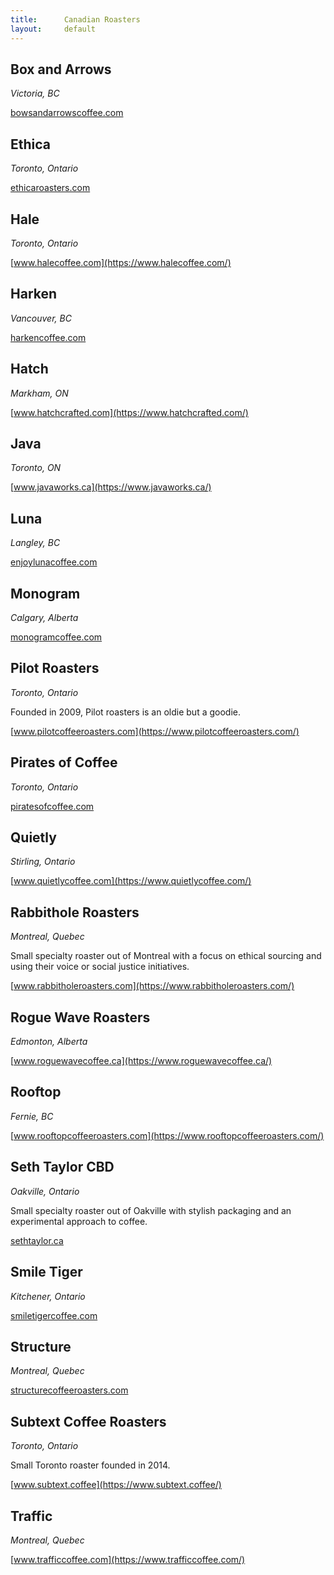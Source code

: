 ```yaml
---
title:      Canadian Roasters
layout:     default
---
```


## Box and Arrows

<address>Victoria, BC</address>

[bowsandarrowscoffee.com](https://bowsandarrowscoffee.com/)

## Ethica

<address>Toronto, Ontario</address>

[ethicaroasters.com](https://ethicaroasters.com/)

## Hale

<address>Toronto, Ontario</address>

[www.halecoffee.com](https://www.halecoffee.com/)

## Harken

<address>Vancouver, BC</address>

[harkencoffee.com](https://harkencoffee.com/)

## Hatch

<address>Markham, ON</address>

[www.hatchcrafted.com](https://www.hatchcrafted.com/)

## Java

<address>Toronto, ON</address>

[www.javaworks.ca](https://www.javaworks.ca/)

## Luna

<address>Langley, BC</address>

[enjoylunacoffee.com](https://enjoylunacoffee.com/)

## Monogram

<address>Calgary, Alberta</address>

[monogramcoffee.com](https://monogramcoffee.com/)

## Pilot Roasters

<address>Toronto, Ontario</address>

Founded in 2009, Pilot roasters is an oldie but a goodie.

[www.pilotcoffeeroasters.com](https://www.pilotcoffeeroasters.com/)

## Pirates of Coffee

<address>Toronto, Ontario</address>

[piratesofcoffee.com](https://piratesofcoffee.com/)

## Quietly

<address>Stirling, Ontario</address>

[www.quietlycoffee.com](https://www.quietlycoffee.com/)

## Rabbithole Roasters

<address>Montreal, Quebec</address>

Small specialty roaster out of Montreal with a focus on ethical sourcing and
using their voice or social justice initiatives.

[www.rabbitholeroasters.com](https://www.rabbitholeroasters.com/)

## Rogue Wave Roasters

<address>Edmonton, Alberta</address>

[www.roguewavecoffee.ca](https://www.roguewavecoffee.ca/)

## Rooftop

<address>Fernie, BC</address>

[www.rooftopcoffeeroasters.com](https://www.rooftopcoffeeroasters.com/)

## Seth Taylor CBD

<address>Oakville, Ontario</address>

Small specialty roaster out of Oakville with stylish packaging and an
 experimental approach to coffee.

[sethtaylor.ca](https://sethtaylor.ca/)

## Smile Tiger

<address>Kitchener, Ontario</address>

[smiletigercoffee.com](https://smiletigercoffee.com/)

## Structure

<address>Montreal, Quebec</address>

[structurecoffeeroasters.com](https://structurecoffeeroasters.com/)

## Subtext Coffee Roasters

<address>Toronto, Ontario</address>

Small Toronto roaster founded in 2014.

[www.subtext.coffee](https://www.subtext.coffee/)

## Traffic

<address>Montreal, Quebec</address>

[www.trafficcoffee.com](https://www.trafficcoffee.com/)
